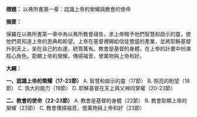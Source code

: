 **標題：** 以弗所書第一章：認識上帝的榮耀與教會的使命

**摘要：**

保羅在以弗所書第一章中為以弗所教會禱告，求上帝賜予他們智慧和啟示的靈，使他們真知道上帝的恩典和盼望。上帝在基督裡賜給信徒豐盛的產業，並將耶穌基督升到天上，坐在自己的右邊，統管萬有。教會是基督的身體，在上帝的計畫中扮演核心角色，彰顯上帝的榮耀，傳揚福音，使萬物與上帝和好。

**大綱：**

**一、認識上帝的榮耀（17-23節）**
    A. 智慧和啟示的靈（17節）
    B. 照亮的盼望（18節）
    C. 浩大的能力（19節）
    D. 耶穌基督在天上與父神同掌權（20-23節）

**二、教會的使命（22-23節）**
    A. 教會是基督的身體（22節）
    B. 教會彰顯上帝的榮耀（23節）
    C. 教會傳揚福音，使萬物與上帝和好（23節）